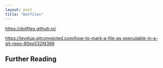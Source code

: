 ```yaml
---
layout: post
title: "Dotfiles"
---
```


https://dotfiles.github.io/

https://levelup.gitconnected.com/how-to-mark-a-file-as-executable-in-a-git-repo-80ee532f4366

## Further Reading
